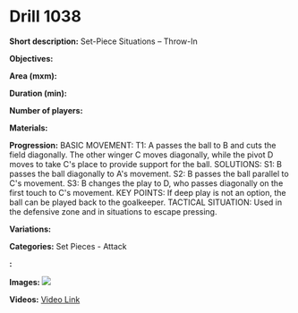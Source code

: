 # Drill 1038

**Short description:**
Set-Piece Situations – Throw-In

**Objectives:**


**Area (mxm):**


**Duration (min):**


**Number of players:**


**Materials:**


**Progression:**
BASIC MOVEMENT: T1: A passes the ball to B and cuts the field diagonally. The other winger C moves diagonally, while the pivot D moves to take C's place to provide support for the ball. SOLUTIONS: S1: B passes the ball diagonally to A's movement. S2: B passes the ball parallel to C's movement. S3: B changes the play to D, who passes diagonally on the first touch to C's movement. KEY POINTS: If deep play is not an option, the ball can be played back to the goalkeeper. TACTICAL SITUATION: Used in the defensive zone and in situations to escape pressing.

**Variations:**


**Categories:**
Set Pieces - Attack

**:**


**Images:**
![](https://www.coachingfutsal.com/\images\ab6c0852a46d4864a01cb074748ded5a554620ff9294feebce89822856a212a85b412f64ec4109d8d390a7bd28cb2426ca81a6fb0b395bae626d8e4dbafefaf951c82898b0533.jpg)

**Videos:**
[Video Link](https://www.youtube.com/embed/3KUZKTSEMYo)

